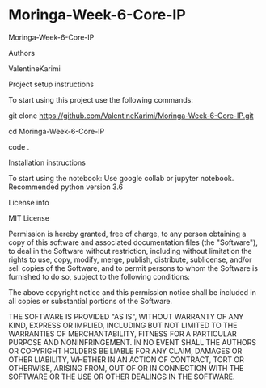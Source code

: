 # Moringa-Week-6-Core-IP


Moringa-Week-6-Core-IP 

Authors


ValentineKarimi

Project setup instructions


To start using this project use the following commands:


git clone https://github.com/ValentineKarimi/Moringa-Week-6-Core-IP.git


cd Moringa-Week-6-Core-IP


code .


Installation instructions


To start using the notebook: Use google collab or jupyter notebook. Recommended python version 3.6

License info


MIT License

Permission is hereby granted, free of charge, to any person obtaining a copy of this software and associated documentation files (the "Software"), to deal in the Software without restriction, including without limitation the rights to use, copy, modify, merge, publish, distribute, sublicense, and/or sell copies of the Software, and to permit persons to whom the Software is furnished to do so, subject to the following conditions:


The above copyright notice and this permission notice shall be included in all copies or substantial portions of the Software.


THE SOFTWARE IS PROVIDED "AS IS", WITHOUT WARRANTY OF ANY KIND, EXPRESS OR IMPLIED, INCLUDING BUT NOT LIMITED TO THE WARRANTIES OF MERCHANTABILITY, FITNESS FOR A PARTICULAR PURPOSE AND NONINFRINGEMENT. IN NO EVENT SHALL THE AUTHORS OR COPYRIGHT HOLDERS BE LIABLE FOR ANY CLAIM, DAMAGES OR OTHER LIABILITY, WHETHER IN AN ACTION OF CONTRACT, TORT OR OTHERWISE, ARISING FROM, OUT OF OR IN CONNECTION WITH THE SOFTWARE OR THE USE OR OTHER DEALINGS IN THE SOFTWARE.
